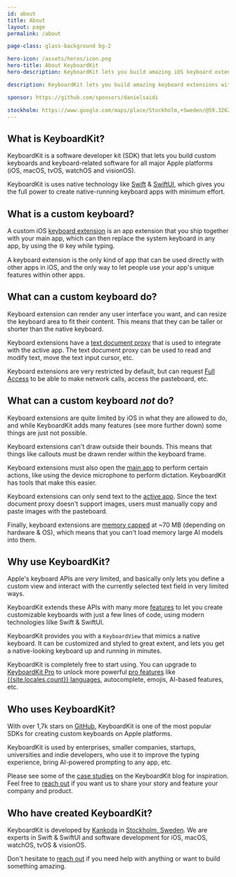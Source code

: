 ```yaml
---
id: about
title: About
layout: page
permalink: /about

page-class: glass-background bg-2

hero-icon: /assets/heros/icon.png
hero-title: About KeyboardKit
hero-description: KeyboardKit lets you build amazing iOS keyboard extensions

description: KeyboardKit lets you build amazing keyboard extensions with Swift & SwiftUI

sponsor: https://github.com/sponsors/danielsaidi

stockholm: https://www.google.com/maps/place/Stockholm,+Sweden/@59.3262131,17.8172499,11z/data=!3m1!4b1!4m6!3m5!1s0x465f763119640bcb:0xa80d27d3679d7766!8m2!3d59.3293235!4d18.0685808!16zL20vMDZteHM
---
```



## What is KeyboardKit?

KeyboardKit is a software developer kit (SDK) that lets you build custom keyboards and keyboard-related software for all major Apple platforms (iOS, macOS, tvOS, watchOS and visionOS).

KeyboardKit is uses native technology like [Swift]({{site.urls.swift}}) & [SwiftUI]({{site.urls.swiftui}}), which gives you the full power to create native-running keyboard apps with minimum effort.


## What is a custom keyboard?

A custom iOS [keyboard extension](terminology) is an app extension that you ship together with your main app, which can then replace the system keyboard in any app, by using the 🌐 key while typing.

A keyboard extension is the only kind of app that can be used directly with other apps in iOS, and the only way to let people use your app's unique features within other apps.


## What can a custom keyboard do?

Keyboard extension can render any user interface you want, and can resize the keyboard area to fit their content. This means that they can be taller or shorter than the native keyboard.

Keyboard extensions have a [text document proxy](terminology) that is used to integrate with the active app. The text document proxy can be used to read and modify text, move the text input cursor, etc.

Keyboard extensions are very restricted by default, but can request [Full Access](terminology) to be able to make network calls, access the pasteboard, etc.


## What can a custom keyboard *not* do?

Keyboard extensions are quite limited by iOS in what they are allowed to do, and while KeyboardKit adds many features (see more further down) some things are just not possible.

Keyboard extensions can't draw outside their bounds. This means that things like callouts must be drawn render within the keyboard frame.

Keyboard extensions must also open the [main app](terminology) to perform certain actions, like using the device microphone to perform dictation. KeyboardKit has tools that make this easier.

Keyboard extensions can only send text to the [active app](terminology). Since the text document proxy doesn't support images, users must manually copy and paste images with the pasteboard.

Finally, keyboard extensions are [memory capped](terminology) at ~70 MB (depending on hardware & OS), which means that you can't load memory large AI models into them.


## Why use KeyboardKit?

Apple's keyboard APIs are *very* limited, and basically only lets you define a custom view and interact with the currently selected text field in very limited ways.

KeyboardKit extends these APIs with many more [features](/features) to let you create customizable keyboards with just a few lines of code, using modern technologies lilke Swift & SwiftUI.

KeyboardKit provides you with a `KeyboardView` that mimics a native keyboard. It can be customized and styled to great extent, and lets you get a native-looking keyboard up and running in minutes.

KeyboardKit is completely free to start using. You can upgrade to [KeyboardKit Pro](/pro) to unlock more powerful [pro features](/pro#features) like [{{site.locales.count}} languages](/locales), autocomplete, emojis, AI-based features, etc.


## Who uses KeyboardKit?

With over 1,7k stars on [GitHub]({{site.urls.github}}), KeyboardKit is one of the most popular SDKs for creating custom keyboards on Apple platforms.

KeyboardKit is used by enterprises, smaller companies, startups, universities and indie developers, who use it to improve the typing experience, bring AI-powered prompting to any app, etc.

Please see some of the [case studies](/case-studies) on the KeyboardKit blog for inspiration. Feel free to [reach out](mailto:{{site.email}}) if you want us to share your story and feature your company and product.


## Who have created KeyboardKit?

KeyboardKit is developed by [Kankoda](https://kankoda.com) in [Stockholm, Sweden]({{page.stockholm}}). We are experts in Swift & SwiftUI and software development for iOS, macOS, watchOS, tvOS & visionOS. 

Don't hesitate to [reach out](mailto:{{site.email}}) if you need help with anything or want to build something amazing.